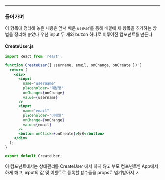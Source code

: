 
---

### 들어가며

이 항목에 정리해 놓은 내용은 앞서 배운 `useRef`를 통해 배열에 새 항목을 추가하는 방법을 정리해 놓았다
우선 input 두 개와 button 하나로 이루어진 컴포넌트를 만든다

#### CreateUser.js

```jsx
import React from 'react';

function CreateUser({ username, email, onChange, onCreate }) {
  return (
    <div>
      <input
        name="username"
        placeholder="계정명"
        onChange={onChange}
        value={username}
      />
      <input
        name="email"
        placeholder="이메일"
        onChange={onChange}
        value={email}
      />
      <button onClick={onCreate}>등록</button>
    </div>
  );
}

export default CreateUser;
```

이 컴포넌트에서는 상태관리를 CreateUser 에서 하지 않고 부모 컴포넌트인 App에서 하게 해고, input의 값 및 이벤트로 등록할 함수들을 props로 넘겨받아서 ㅅ